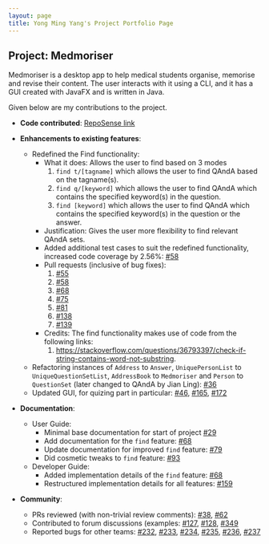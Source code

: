 ```yaml
---
layout: page
title: Yong Ming Yang's Project Portfolio Page
---
```


## Project: Medmoriser

Medmoriser is a desktop app to help medical students organise, memorise and revise their content. The user interacts with it using a CLI, and it has a GUI created with JavaFX and is written in Java.

Given below are my contributions to the project.

* **Code contributed**: [RepoSense link](https://nus-cs2103-ay2021s1.github.io/tp-dashboard/#breakdown=true&search=yongmingyang)

* **Enhancements to existing features**:
  * Redefined the Find functionality:
    * What it does: Allows the user to find based on 3 modes
        1. `find t/[tagname]` which allows the user to find QAndA based on the tagname(s).
        2. `find q/[keyword]` which allows the user to find QAndA which contains the specified keyword(s) in the question.
        3. `find [keyword]` which allows the user to find QAndA which contains the specified keyword(s) in the question or the answer.
    * Justification: Gives the user more flexibility to find relevant QAndA sets.
    * Added additional test cases to suit the redefined functionality, increased code coverage by 2.56%: [#58](https://github.com/AY2021S1-CS2103T-W15-1/tp/pull/58)
    * Pull requests (inclusive of bug fixes):
        1. [#55](https://github.com/AY2021S1-CS2103T-W15-1/tp/pull/55)
        2. [#58](https://github.com/AY2021S1-CS2103T-W15-1/tp/pull/58)
        3. [#68](https://github.com/AY2021S1-CS2103T-W15-1/tp/pull/68)
        4. [#75](https://github.com/AY2021S1-CS2103T-W15-1/tp/pull/75)
        5. [#81](https://github.com/AY2021S1-CS2103T-W15-1/tp/pull/81)
        6. [#138](https://github.com/AY2021S1-CS2103T-W15-1/tp/pull/138)
        7. [#139](https://github.com/AY2021S1-CS2103T-W15-1/tp/pull/139)
    * Credits: The find functionality makes use of code from the following links:
        1. https://stackoverflow.com/questions/36793397/check-if-string-contains-word-not-substring.
  * Refactoring instances of `Address` to `Answer`, `UniquePersonList` to `UniqueQuestionSetList`, `AddressBook` to `Medmoriser` and `Person` to `QuestionSet` (later changed to QAndA by Jian Ling): [#36](https://github.com/AY2021S1-CS2103T-W15-1/tp/pull/36)
  * Updated GUI, for quizing part in particular: [#46](https://github.com/AY2021S1-CS2103T-W15-1/tp/pull/46), [#165](https://github.com/AY2021S1-CS2103T-W15-1/tp/pull/165), [#172](https://github.com/AY2021S1-CS2103T-W15-1/tp/pull/172)
    
* **Documentation**:
  * User Guide:
    * Minimal base documentation for start of project [#29](https://github.com/AY2021S1-CS2103T-W15-1/tp/pull/29)
    * Add documentation for the `find` feature: [#68](https://github.com/AY2021S1-CS2103T-W15-1/tp/pull/68)
    * Update documentation for improved `find` feature: [#79](https://github.com/AY2021S1-CS2103T-W15-1/tp/pull/79)
    * Did cosmetic tweaks to `find` feature: [#93](https://github.com/AY2021S1-CS2103T-W15-1/tp/pull/93)
  * Developer Guide:
    * Added implementation details of the `find` feature: [#68](https://github.com/AY2021S1-CS2103T-W15-1/tp/pull/68)
    * Restructured implementation details for all features: [#159](https://github.com/AY2021S1-CS2103T-W15-1/tp/pull/159)

* **Community**:
  * PRs reviewed (with non-trivial review comments): [#38](https://github.com/AY2021S1-CS2103T-W15-1/tp/pull/38), [#62](https://github.com/AY2021S1-CS2103T-W15-1/tp/pull/62)
  * Contributed to forum discussions (examples: [#127](https://github.com/nus-cs2103-AY2021S1/forum/issues/127), [#128](https://github.com/nus-cs2103-AY2021S1/forum/issues/128), [#349](https://github.com/nus-cs2103-AY2021S1/forum/issues/349)
  * Reported bugs for other teams: [#232](https://github.com/AY2021S1-CS2103T-T12-3/tp/issues/232), [#233](https://github.com/AY2021S1-CS2103T-T12-3/tp/issues/233), [#234](https://github.com/AY2021S1-CS2103T-T12-3/tp/issues/234), [#235](https://github.com/AY2021S1-CS2103T-T12-3/tp/issues/235), [#236](https://github.com/AY2021S1-CS2103T-T12-3/tp/issues/236), [#237](https://github.com/AY2021S1-CS2103T-T12-3/tp/issues/237)   
